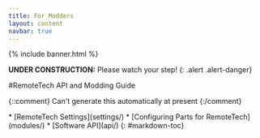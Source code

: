 ```yaml
---
title: For Modders
layout: content
navbar: true
---
```


{% include banner.html %}

**UNDER CONSTRUCTION:** Please watch your step!
{: .alert .alert-danger}

#RemoteTech API and Modding Guide

{::comment}
Can't generate this automatically at present
{:/comment}

<div class="toc" markdown="1">
* [RemoteTech Settings](settings/)
* [Configuring Parts for RemoteTech](modules/)
* [Software API](api/)
{: #markdown-toc}
